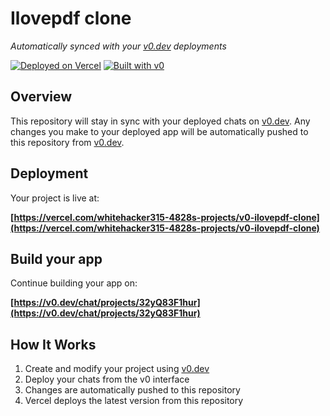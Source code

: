# Ilovepdf clone

*Automatically synced with your [v0.dev](https://v0.dev) deployments*

[![Deployed on Vercel](https://img.shields.io/badge/Deployed%20on-Vercel-black?style=for-the-badge&logo=vercel)](https://vercel.com/whitehacker315-4828s-projects/v0-ilovepdf-clone)
[![Built with v0](https://img.shields.io/badge/Built%20with-v0.dev-black?style=for-the-badge)](https://v0.dev/chat/projects/32yQ83F1hur)

## Overview

This repository will stay in sync with your deployed chats on [v0.dev](https://v0.dev).
Any changes you make to your deployed app will be automatically pushed to this repository from [v0.dev](https://v0.dev).

## Deployment

Your project is live at:

**[https://vercel.com/whitehacker315-4828s-projects/v0-ilovepdf-clone](https://vercel.com/whitehacker315-4828s-projects/v0-ilovepdf-clone)**

## Build your app

Continue building your app on:

**[https://v0.dev/chat/projects/32yQ83F1hur](https://v0.dev/chat/projects/32yQ83F1hur)**

## How It Works

1. Create and modify your project using [v0.dev](https://v0.dev)
2. Deploy your chats from the v0 interface
3. Changes are automatically pushed to this repository
4. Vercel deploys the latest version from this repository
